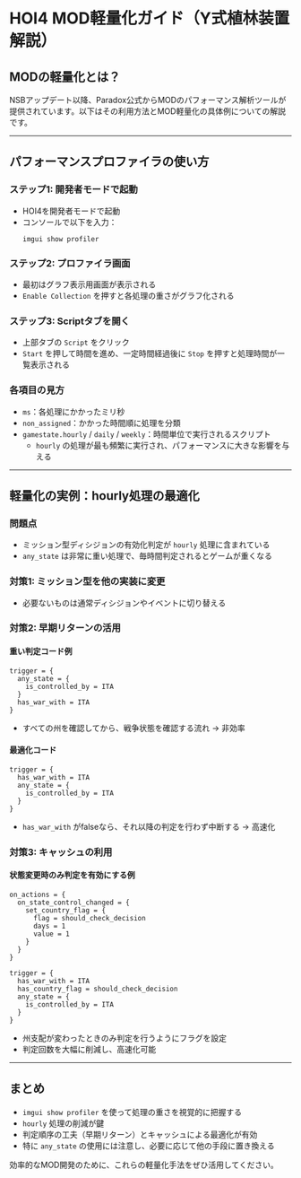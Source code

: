 
# HOI4 MOD軽量化ガイド（Y式植林装置解説）

## MODの軽量化とは？

NSBアップデート以降、Paradox公式からMODのパフォーマンス解析ツールが提供されています。以下はその利用方法とMOD軽量化の具体例についての解説です。

---

## パフォーマンスプロファイラの使い方

### ステップ1: 開発者モードで起動
- HOI4を開発者モードで起動
- コンソールで以下を入力：
  ```
  imgui show profiler
  ```

### ステップ2: プロファイラ画面
- 最初はグラフ表示用画面が表示される
- `Enable Collection` を押すと各処理の重さがグラフ化される

### ステップ3: Scriptタブを開く
- 上部タブの `Script` をクリック
- `Start` を押して時間を進め、一定時間経過後に `Stop` を押すと処理時間が一覧表示される

### 各項目の見方
- `ms`：各処理にかかったミリ秒
- `non_assigned`：かかった時間順に処理を分類
- `gamestate.hourly` / `daily` / `weekly`：時間単位で実行されるスクリプト
  - `hourly` の処理が最も頻繁に実行され、パフォーマンスに大きな影響を与える

---

## 軽量化の実例：hourly処理の最適化

### 問題点
- ミッション型ディシジョンの有効化判定が `hourly` 処理に含まれている
- `any_state` は非常に重い処理で、毎時間判定されるとゲームが重くなる

### 対策1: ミッション型を他の実装に変更
- 必要ないものは通常ディシジョンやイベントに切り替える

### 対策2: 早期リターンの活用

#### 重い判定コード例
```hoi4
trigger = {
  any_state = {
    is_controlled_by = ITA
  }
  has_war_with = ITA
}
```
- すべての州を確認してから、戦争状態を確認する流れ → 非効率

#### 最適化コード
```hoi4
trigger = {
  has_war_with = ITA
  any_state = {
    is_controlled_by = ITA
  }
}
```
- `has_war_with` がfalseなら、それ以降の判定を行わず中断する → 高速化

### 対策3: キャッシュの利用

#### 状態変更時のみ判定を有効にする例
```hoi4
on_actions = {
  on_state_control_changed = {
    set_country_flag = {
      flag = should_check_decision
      days = 1
      value = 1
    }
  }
}

trigger = {
  has_war_with = ITA
  has_country_flag = should_check_decision
  any_state = {
    is_controlled_by = ITA
  }
}
```
- 州支配が変わったときのみ判定を行うようにフラグを設定
- 判定回数を大幅に削減し、高速化可能

---

## まとめ

- `imgui show profiler` を使って処理の重さを視覚的に把握する
- `hourly` 処理の削減が鍵
- 判定順序の工夫（早期リターン）とキャッシュによる最適化が有効
- 特に `any_state` の使用には注意し、必要に応じて他の手段に置き換える

効率的なMOD開発のために、これらの軽量化手法をぜひ活用してください。
